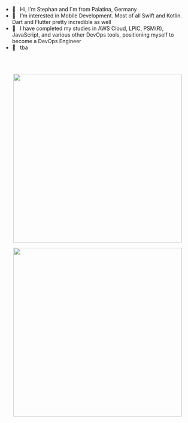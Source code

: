 * 👋 &nbsp; Hi, I’m Stephan and I´m from Palatina, Germany 
* 🫶 &nbsp; I’m interested in Mobile Development. Most of all Swift and Kotlin. Dart and Flutter pretty incredible as well
* 🚀 &nbsp; I have completed my studies in AWS Cloud, LPIC, PSM(R), JavaScript, and various other DevOps tools, positioning myself to become a DevOps Engineer
* 👀 &nbsp; tba
<!---
brewdiHQ/brewdiHQ is a ✨ special ✨ repository because its `README.md` (this file) appears on your GitHub profile.
You can click the Preview link to take a look at your changes.
--->

<!---
[![Top Langs](https://github-readme-stats-brewdihq.vercel.app/api/top-langs/?username=brewdiHQ&theme=codeSTACKr&layout=compact&hide_border=true&bg_color=0C1117&card_width=350&langs_count=9&cache_seconds=7200&count_private=true)]()

[![Anurag's GitHub stats](https://github-readme-stats.vercel.app/api?username=brewdiHQ&theme=codeSTACKr&bg_color=0C1117&count_private=true&show_icons=true&hide_border=true&include_all_commits=true&text_bold=false)]()
--->
<br>
<br>

<p align="center" dir="auto">
	<a target="_blank" rel="noopener noreferrer nofollow" href=https://github.com/brewdiHQ/github-readme-stats ><img width="450em" src="https://github-readme-stats-brewdihq.vercel.app/api/?username=brewdiHQ&theme=codeSTACKr&bg_color=0C1117&count_private=true&show_icons=true&hide_border=true&include_all_commits=true&text_bold=false" style="max-width: 100%;"></a>
</p>

<p align="center" dir="auto">
	<a target="_blank" rel="noopener noreferrer nofollow" href="https://github-readme-stats-brewdihq.vercel.app/api/top-langs" ><img width="450em" src="https://github-readme-stats.vercel.app/api/top-langs/?username=brewdiHQ&theme=codeSTACKr&layout=compact&hide_border=true&bg_color=0C1117&card_width=350&langs_count=9&cache_seconds=7200&count_private=true"style="max-width: 100%;"></a>
</p>
